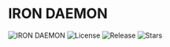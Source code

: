 # IRON DAEMON

![IRON DAEMON](https://github.com/shieldxpert/IRON_DAEMON/blob/main/banner.png)
![License](https://img.shields.io/badge/license-MIT-blue?style=for-the-badge)
![Release](https://img.shields.io/badge/release-v2.0-orange?style=for-the-badge)
![Stars](https://img.shields.io/github/stars/ShieldXpert/IRON_DAEMON?style=social)
